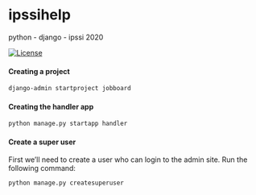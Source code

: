 # ipssihelp
python - django - ipssi 2020

[![License](https://img.shields.io/static/v1.svg?label=license&message=proprietary&color=blue)](https://img.shields.io/puppetforge/rc/:user.svg)


#### Creating a project
```bash
django-admin startproject jobboard
```

#### Creating the handler app
```bash
python manage.py startapp handler
```

#### Create a super user
First we’ll need to create a user who can login to the admin site. Run the following command:
```bash
python manage.py createsuperuser
```
